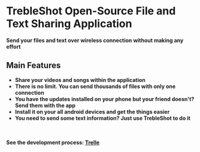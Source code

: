 <h1>TrebleShot Open-Source File and Text Sharing Application</h1>
<p style="font-weight: bold;"><b>Send your files and text over wireless connection without making any effort</p>
<h2>Main Features</h2>
<ul>
	<li>Share your videos and songs within the application</li>
	<li>There is no limit. You can send thousands of files with only one connection</li>
	<li>You have the updates installed on your phone but your friend doesn't? Send them with the app</li>
	<li>Install it on your all android devices and get the things easier</li>
	<li>You need to send some text information? Just use TrebleShot to do it</li>
</ul>
<br />
<br />
See the development process: <a href="https://trello.com/b/YmbwDHHo">Trelle</a>
